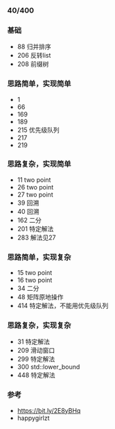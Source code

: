 ### 40/400
### 基础
* 88 归并排序
* 206 反转list
* 208 前缀树
### 思路简单，实现简单
* 1
* 66
* 169
* 189
* 215 优先级队列
* 217
* 219
  
### 思路复杂，实现简单
* 11 two point
* 26 two point
* 27 two point
* 39 回溯
* 40 回溯
* 162 二分
* 201 特定解法
* 283 解法见27

### 思路简单，实现复杂
* 15 two point
* 16 two point
* 34 二分
* 48 矩阵原地操作 
* 414 特定解法，不能用优先级队列

### 思路复杂，实现复杂
* 31 特定解法
* 209 滑动窗口
* 299 特定解法
* 300 std::lower_bound
* 448 特定解法



### 参考
* https://bit.ly/2E8yBHq
* happygirlzt
